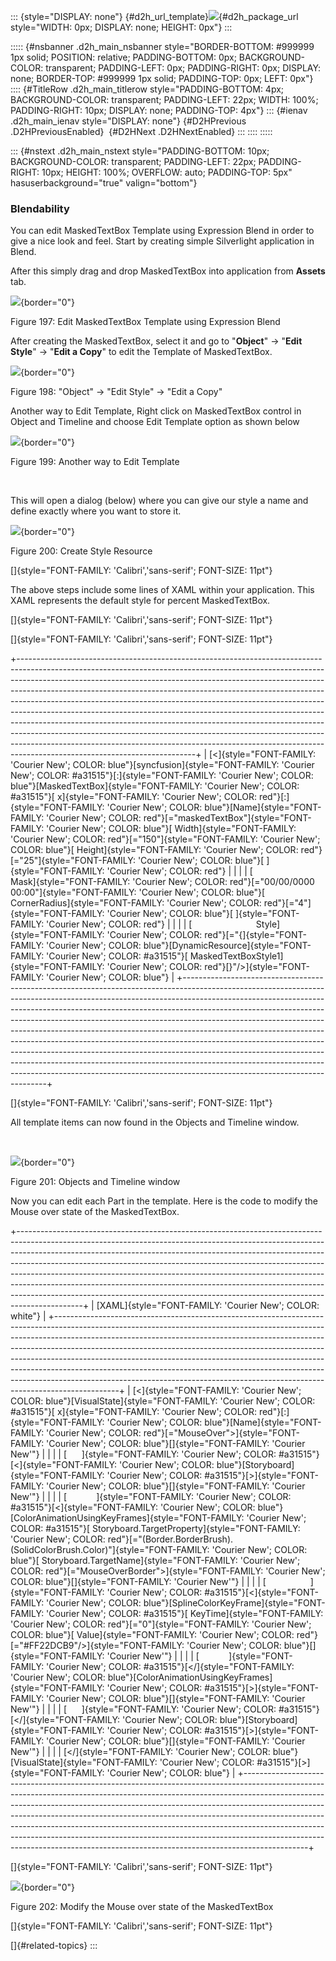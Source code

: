 ::: {style="DISPLAY: none"}
[](ms-xhelp:///?Id=d2h_url_template){#d2h_url_template}![](!package_url!){#d2h_package_url style="WIDTH: 0px; DISPLAY: none; HEIGHT: 0px"}
:::

::::: {#nsbanner .d2h_main_nsbanner style="BORDER-BOTTOM: #999999 1px solid; POSITION: relative; PADDING-BOTTOM: 0px; BACKGROUND-COLOR: transparent; PADDING-LEFT: 0px; PADDING-RIGHT: 0px; DISPLAY: none; BORDER-TOP: #999999 1px solid; PADDING-TOP: 0px; LEFT: 0px"}
:::: {#TitleRow .d2h_main_titlerow style="PADDING-BOTTOM: 4px; BACKGROUND-COLOR: transparent; PADDING-LEFT: 22px; WIDTH: 100%; PADDING-RIGHT: 10px; DISPLAY: none; PADDING-TOP: 4px"}
::: {#ienav .d2h_main_ienav style="DISPLAY: none"}
[](ms-xhelp:///?Id=36fb10ea-71d2-4061-9f17-6cdf93a6f381){#D2HPrevious .D2HPreviousEnabled}  [](ms-xhelp:///?Id=366a724d-20e6-46e7-a2bd-ae09b2dcf0d1){#D2HNext .D2HNextEnabled}
:::
::::
:::::

::: {#nstext .d2h_main_nstext style="PADDING-BOTTOM: 10px; BACKGROUND-COLOR: transparent; PADDING-LEFT: 22px; PADDING-RIGHT: 10px; HEIGHT: 100%; OVERFLOW: auto; PADDING-TOP: 5px" hasuserbackground="true" valign="bottom"}
### Blendability

You can edit MaskedTextBox Template using Expression Blend in order to give a nice look and feel. Start by creating simple Silverlight application in Blend.

After this simply drag and drop MaskedTextBox into application from **Assets** tab.

![](../ImagesExt/image261_164.png){border="0"}

Figure 197: Edit MaskedTextBox Template using Expression Blend

After creating the MaskedTextBox, select it and go to "**Object**" -\> "**Edit Style**" -\> "**Edit a Copy**" to edit the Template of MaskedTextBox.

![](../ImagesExt/image261_165.png){border="0"}

Figure 198: "Object" -\> "Edit Style" -\> "Edit a Copy" 

Another way to Edit Template, Right click on MaskedTextBox control in Object and Timeline and choose Edit Template option as shown below

![](../ImagesExt/image261_166.png){border="0"}

Figure 199: Another way to Edit Template

 

This will open a dialog (below) where you can give our style a name and define exactly where you want to store it.

![](../ImagesExt/image261_167.png){border="0"}

Figure 200: Create Style Resource

[]{style="FONT-FAMILY: 'Calibri','sans-serif'; FONT-SIZE: 11pt"} 

The above steps include some lines of XAML within your application. This XAML represents the default style for percent MaskedTextBox.

[]{style="FONT-FAMILY: 'Calibri','sans-serif'; FONT-SIZE: 11pt"} 

[]{style="FONT-FAMILY: 'Calibri','sans-serif'; FONT-SIZE: 11pt"} 

+--------------------------------------------------------------------------------------------------------------------------------------------------------------------------------------------------------------------------------------------------------------------------------------------------------------------------------------------------------------------------------------------------------------------------------------------------------------------------------------------------------------------------------------------------------------------------------------------------------------------------------------------------------------------------------------------------------------------------------------------------------------------------+
| [\<]{style="FONT-FAMILY: 'Courier New'; COLOR: blue"}[syncfusion]{style="FONT-FAMILY: 'Courier New'; COLOR: #a31515"}[:]{style="FONT-FAMILY: 'Courier New'; COLOR: blue"}[MaskedTextBox]{style="FONT-FAMILY: 'Courier New'; COLOR: #a31515"}[ x]{style="FONT-FAMILY: 'Courier New'; COLOR: red"}[:]{style="FONT-FAMILY: 'Courier New'; COLOR: blue"}[Name]{style="FONT-FAMILY: 'Courier New'; COLOR: red"}[=\"maskedTextBox\"]{style="FONT-FAMILY: 'Courier New'; COLOR: blue"}[ Width]{style="FONT-FAMILY: 'Courier New'; COLOR: red"}[=\"150\"]{style="FONT-FAMILY: 'Courier New'; COLOR: blue"}[ Height]{style="FONT-FAMILY: 'Courier New'; COLOR: red"}[=\"25\"]{style="FONT-FAMILY: 'Courier New'; COLOR: blue"}[ ]{style="FONT-FAMILY: 'Courier New'; COLOR: red"} |
|                                                                                                                                                                                                                                                                                                                                                                                                                                                                                                                                                                                                                                                                                                                                                                          |
| [                          Mask]{style="FONT-FAMILY: 'Courier New'; COLOR: red"}[=\"00/00/0000 00:00\"]{style="FONT-FAMILY: 'Courier New'; COLOR: blue"}[ CornerRadius]{style="FONT-FAMILY: 'Courier New'; COLOR: red"}[=\"4\"]{style="FONT-FAMILY: 'Courier New'; COLOR: blue"}[ ]{style="FONT-FAMILY: 'Courier New'; COLOR: red"}                                                                                                                                                                                                                                                                                                                                                                                                                                      |
|                                                                                                                                                                                                                                                                                                                                                                                                                                                                                                                                                                                                                                                                                                                                                                          |
| [                          Style]{style="FONT-FAMILY: 'Courier New'; COLOR: red"}[=\"{]{style="FONT-FAMILY: 'Courier New'; COLOR: blue"}[DynamicResource]{style="FONT-FAMILY: 'Courier New'; COLOR: #a31515"}[ MaskedTextBoxStyle1]{style="FONT-FAMILY: 'Courier New'; COLOR: red"}[}\"/\>]{style="FONT-FAMILY: 'Courier New'; COLOR: blue"}                                                                                                                                                                                                                                                                                                                                                                                                                             |
+--------------------------------------------------------------------------------------------------------------------------------------------------------------------------------------------------------------------------------------------------------------------------------------------------------------------------------------------------------------------------------------------------------------------------------------------------------------------------------------------------------------------------------------------------------------------------------------------------------------------------------------------------------------------------------------------------------------------------------------------------------------------------+

[]{style="FONT-FAMILY: 'Calibri','sans-serif'; FONT-SIZE: 11pt"} 

All template items can now found in the Objects and Timeline window.

 

![](../ImagesExt/image261_168.png){border="0"}

Figure 201: Objects and Timeline window

Now you can edit each Part in the template. Here is the code to modify the Mouse over state of the MaskedTextBox.

+----------------------------------------------------------------------------------------------------------------------------------------------------------------------------------------------------------------------------------------------------------------------------------------------------------------------------------------------------------------------------------------------------------------------------------------------------------------------------------------------------------------------------------------------------------------------------------+
| [XAML]{style="FONT-FAMILY: 'Courier New'; COLOR: white"}                                                                                                                                                                                                                                                                                                                                                                                                                                                                                                                         |
+----------------------------------------------------------------------------------------------------------------------------------------------------------------------------------------------------------------------------------------------------------------------------------------------------------------------------------------------------------------------------------------------------------------------------------------------------------------------------------------------------------------------------------------------------------------------------------+
| [\<]{style="FONT-FAMILY: 'Courier New'; COLOR: blue"}[VisualState]{style="FONT-FAMILY: 'Courier New'; COLOR: #a31515"}[ x]{style="FONT-FAMILY: 'Courier New'; COLOR: red"}[:]{style="FONT-FAMILY: 'Courier New'; COLOR: blue"}[Name]{style="FONT-FAMILY: 'Courier New'; COLOR: red"}[=\"MouseOver\"\>]{style="FONT-FAMILY: 'Courier New'; COLOR: blue"}[]{style="FONT-FAMILY: 'Courier New'"}                                                                                                                                                                                    |
|                                                                                                                                                                                                                                                                                                                                                                                                                                                                                                                                                                                  |
| [      ]{style="FONT-FAMILY: 'Courier New'; COLOR: #a31515"}[\<]{style="FONT-FAMILY: 'Courier New'; COLOR: blue"}[Storyboard]{style="FONT-FAMILY: 'Courier New'; COLOR: #a31515"}[\>]{style="FONT-FAMILY: 'Courier New'; COLOR: blue"}[]{style="FONT-FAMILY: 'Courier New'"}                                                                                                                                                                                                                                                                                                     |
|                                                                                                                                                                                                                                                                                                                                                                                                                                                                                                                                                                                  |
| [            ]{style="FONT-FAMILY: 'Courier New'; COLOR: #a31515"}[\<]{style="FONT-FAMILY: 'Courier New'; COLOR: blue"}[ColorAnimationUsingKeyFrames]{style="FONT-FAMILY: 'Courier New'; COLOR: #a31515"}[ Storyboard.TargetProperty]{style="FONT-FAMILY: 'Courier New'; COLOR: red"}[=\"(Border.BorderBrush).(SolidColorBrush.Color)\"]{style="FONT-FAMILY: 'Courier New'; COLOR: blue"}[ Storyboard.TargetName]{style="FONT-FAMILY: 'Courier New'; COLOR: red"}[=\"MouseOverBorder\"\>]{style="FONT-FAMILY: 'Courier New'; COLOR: blue"}[]{style="FONT-FAMILY: 'Courier New'"} |
|                                                                                                                                                                                                                                                                                                                                                                                                                                                                                                                                                                                  |
| [                  ]{style="FONT-FAMILY: 'Courier New'; COLOR: #a31515"}[\<]{style="FONT-FAMILY: 'Courier New'; COLOR: blue"}[SplineColorKeyFrame]{style="FONT-FAMILY: 'Courier New'; COLOR: #a31515"}[ KeyTime]{style="FONT-FAMILY: 'Courier New'; COLOR: red"}[=\"0\"]{style="FONT-FAMILY: 'Courier New'; COLOR: blue"}[ Value]{style="FONT-FAMILY: 'Courier New'; COLOR: red"}[=\"#FF22DCB9\"/\>]{style="FONT-FAMILY: 'Courier New'; COLOR: blue"}[]{style="FONT-FAMILY: 'Courier New'"}                                                                                      |
|                                                                                                                                                                                                                                                                                                                                                                                                                                                                                                                                                                                  |
| [            ]{style="FONT-FAMILY: 'Courier New'; COLOR: #a31515"}[\</]{style="FONT-FAMILY: 'Courier New'; COLOR: blue"}[ColorAnimationUsingKeyFrames]{style="FONT-FAMILY: 'Courier New'; COLOR: #a31515"}[\>]{style="FONT-FAMILY: 'Courier New'; COLOR: blue"}[]{style="FONT-FAMILY: 'Courier New'"}                                                                                                                                                                                                                                                                            |
|                                                                                                                                                                                                                                                                                                                                                                                                                                                                                                                                                                                  |
| [      ]{style="FONT-FAMILY: 'Courier New'; COLOR: #a31515"}[\</]{style="FONT-FAMILY: 'Courier New'; COLOR: blue"}[Storyboard]{style="FONT-FAMILY: 'Courier New'; COLOR: #a31515"}[\>]{style="FONT-FAMILY: 'Courier New'; COLOR: blue"}[]{style="FONT-FAMILY: 'Courier New'"}                                                                                                                                                                                                                                                                                                    |
|                                                                                                                                                                                                                                                                                                                                                                                                                                                                                                                                                                                  |
| [\</]{style="FONT-FAMILY: 'Courier New'; COLOR: blue"}[VisualState]{style="FONT-FAMILY: 'Courier New'; COLOR: #a31515"}[\>]{style="FONT-FAMILY: 'Courier New'; COLOR: blue"}                                                                                                                                                                                                                                                                                                                                                                                                     |
+----------------------------------------------------------------------------------------------------------------------------------------------------------------------------------------------------------------------------------------------------------------------------------------------------------------------------------------------------------------------------------------------------------------------------------------------------------------------------------------------------------------------------------------------------------------------------------+

[]{style="FONT-FAMILY: 'Calibri','sans-serif'; FONT-SIZE: 11pt"} 

![](../ImagesExt/image261_169.jpg){border="0"}

Figure 202: Modify the Mouse over state of the MaskedTextBox

[]{style="FONT-FAMILY: 'Calibri','sans-serif'; FONT-SIZE: 11pt"} 

[]{#related-topics}
:::
